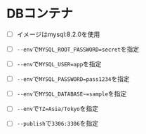 # DBコンテナ
- [ ] イメージはmysql:8.2.0を使用
- [ ] `--env`で`MYSQL_ROOT_PASSWORD=secret`を指定
- [ ] `--env`で`MYSQL_USER=app`を指定
- [ ] `--env`で`MYSQL_PASSWORD=pass1234`を指定
- [ ] `--env`で`MYSQL_DATABASE~=sample`を指定
- [ ] `--env`で`TZ=Asia/Tokyo`を指定
- [ ] `--publish`で`3306:3306`を指定

